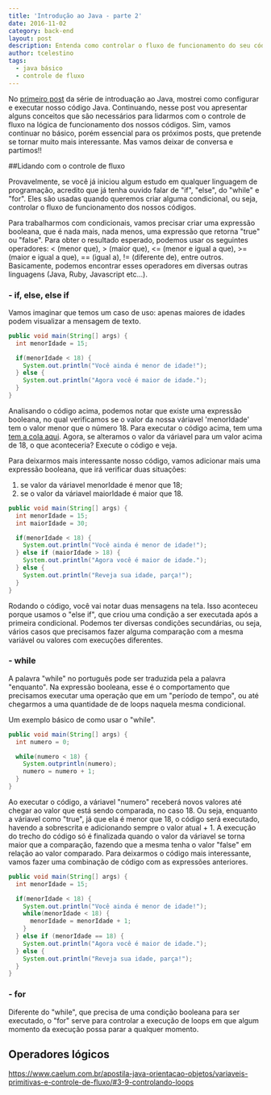```yaml
---
title: 'Introdução ao Java - parte 2'
date: 2016-11-02
category: back-end
layout: post
description: Entenda como controlar o fluxo de funcionamento do seu código usando expressão boolena. Entenda o funcionamento do "if", "else", "for", "while" e de alguns operadores.
author: tcelestino
tags:
  - java básico
  - controle de fluxo
---
```


No [primeiro post](http://engenharia.elo7.com.br/introducao-ao-java/) da série de introduação ao Java, mostrei como configurar e executar nosso código Java. Continuando, nesse post vou apresentar alguns conceitos que são necessários para lidarmos com o controle de fluxo na lógica de funcionamento dos nossos códigos. Sim, vamos continuar no básico, porém essencial para os próximos posts, que pretende se tornar muito mais interessante. Mas vamos deixar de conversa e partimos!!

##Lidando com o controle de fluxo

Provavelmente, se você já iniciou algum estudo em qualquer linguagem de programação, acredito que já tenha ouvido falar de "if", "else", do "while" e "for". Eles são usadas quando queremos criar alguma condicional, ou seja, controlar o fluxo de funcionamento dos nossos códigos.

Para trabalharmos com condicionais, vamos precisar criar uma expressão booleana, que é nada mais, nada menos, uma expressão que retorna "true" ou "false". Para obter o resultado esperado, podemos usar os seguintes operadores: < (menor que), > (maior que), <= (menor e igual a que), >= (maior e igual a que), == (igual a), != (diferente de), entre outros. Basicamente, podemos encontrar esses operadores em diversas outras linguagens (Java, Ruby, Javascript etc...).

### - if, else, else if

Vamos imaginar que temos um caso de uso: apenas maiores de idades podem visualizar a mensagem de texto.

```Java
public void main(String[] args) {
  int menorIdade = 15;

  if(menorIdade < 18) {
    System.out.println("Você ainda é menor de idade!");
  } else {
    System.out.println("Agora você é maior de idade.");
  }
}
```

Analisando o código acima, podemos notar que existe uma expressão booleana, no qual verificamos se o valor da nossa váriavel 'menorIdade' tem o valor menor que o número 18. Para executar o código acima, tem uma [tem a cola aqui](http://engenharia.elo7.com.br/introducao-ao-java/). Agora, se alteramos o valor da váriavel para um valor acima de 18, o que aconteceria? Execute o código e veja.

Para deixarmos mais interessante nosso código, vamos adicionar mais uma expressão booleana, que irá verificar duas situações:

1. se valor da váriavel menorIdade é menor que 18;
2. se o valor da váriavel maiorIdade é maior que 18.

```Java
public void main(String[] args) {
  int menorIdade = 15;
  int maiorIdade = 30;

  if(menorIdade < 18) {
    System.out.println("Você ainda é menor de idade!");
  } else if (maiorIdade > 18) {
    System.out.println("Agora você é maior de idade.");
  } else {
    System.out.println("Reveja sua idade, parça!");
  }
}
```

Rodando o código, você vai notar duas mensagens na tela. Isso aconteceu porque usamos o "else if", que criou uma condição a ser executada após a primeira condicional. Podemos ter diversas condições secundárias, ou seja, vários casos que precisamos fazer alguma comparação com a mesma variável ou valores com execuções diferentes.

### - while

A palavra "while" no português pode ser traduzida pela a palavra "enquanto". Na expressão booleana, esse é o comportamento que precisamos executar uma operação que em um "período de tempo", ou até chegarmos a uma quantidade de de loops naquela mesma condicional.

Um exemplo básico de como usar o "while".

```Java
public void main(String[] args) {
  int numero = 0;

  while(numero < 18) {
    System.outprintln(numero);
    numero = numero + 1;
  }
}
```

Ao executar o código, a váriavel "numero" receberá novos valores até chegar ao valor que está sendo comparada, no caso 18. Ou seja, enquanto a váriavel como "true", já que ela é menor que 18, o código será executado, havendo a sobrescrita e adicionando sempre o valor atual + 1. A execução do trecho do código só é finalizada quando o valor da váriavel se torna maior que a comparação, fazendo que a mesma tenha o valor "false" em relação ao valor comparado. Para deixarmos o código mais interessante, vamos fazer uma combinação de código com as expressões anteriores.

```Java
public void main(String[] args) {
  int menorIdade = 15;

  if(menorIdade < 18) {
    System.out.println("Você ainda é menor de idade!");
    while(menorIdade < 18) {
      menorIdade = menorIdade + 1;
    }
  } else if (menorIdade == 18) {
    System.out.println("Agora você é maior de idade.");
  } else {
    System.out.println("Reveja sua idade, parça!");
  }
}
```

### - for

Diferente do "while", que precisa de uma condição booleana para ser executado, o "for" serve para controlar a execução de loops em que algum momento da execução possa parar a qualquer momento.

## Operadores lógicos

https://www.caelum.com.br/apostila-java-orientacao-objetos/variaveis-primitivas-e-controle-de-fluxo/#3-9-controlando-loops

